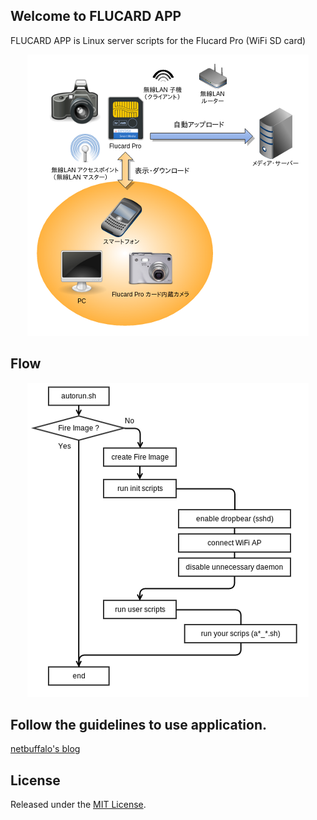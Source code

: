 ## Welcome to FLUCARD APP

FLUCARD APP is Linux server scripts for the Flucard Pro (WiFi SD card) 

<div align="center"><img src="./images/overview.png" /></div>

## Flow

<div align="center"><img src="./images/flucard_boot_flow.png" /></div>

## Follow the guidelines to use application.

[netbuffalo's blog](http://netbuffalo.doorblog.jp/archives/4811269.html)

## License

Released under the [MIT License](http://www.opensource.org/licenses/MIT).

